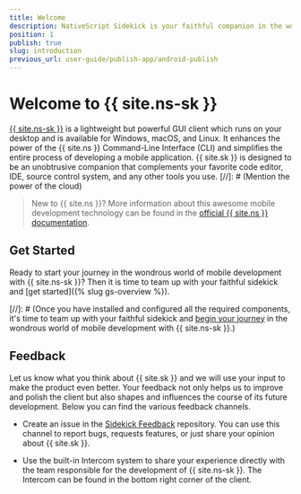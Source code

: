 ```yaml
---
title: Welcome
description: NativeScript Sidekick is your faithful companion in the world of cross-platform native mobile development.
position: 1
publish: true
slug: introduction
previous_url: user-guide/publish-app/android-publish
---
```


# Welcome to {{ site.ns-sk }}

[{{ site.ns-sk }}](https://www.nativescript.org/nativescript-sidekick) is a lightweight but powerful GUI client which runs on your desktop and is available for Windows, macOS, and Linux. It enhances the power of the {{ site.ns }} Command-Line Interface (CLI) and simplifies the entire process of developing a mobile application. {{ site.sk }} is designed to be an unobtrusive companion that complements your favorite code editor, IDE, source control system, and any other tools you use.
[//]: # (Mention the power of the cloud)

> New to {{ site.ns }}? More information about this awesome mobile development technology can be found in the [official {{ site.ns }} documentation](https://docs.nativescript.org/).

## Get Started

Ready to start your journey in the wondrous world of mobile development with {{ site.ns-sk }}? Then it is time to team up with your faithful sidekick and [get started]({% slug gs-overview %}).

[//]: # (Once you have installed and configured all the required components, it's time to team up with your faithful sidekick and [begin your journey](#gs-overview) in the wondrous world of mobile development with {{ site.ns-sk }}.)

## Feedback

Let us know what you think about {{ site.sk }} and we will use your input to make the product even better. Your feedback not only helps us to improve and polish the client but also shapes and influences the course of its future development. Below you can find the various feedback channels.

* Create an issue in the [Sidekick Feedback](https://github.com/NativeScript/sidekick-feedback/issues) repository. You can use this channel to report bugs, requests features, or just share your opinion about {{ site.sk }}.

* Use the built-in Intercom system to share your experience directly with the team responsible for the development of {{ site.ns-sk }}. The Intercom can be found in the bottom right corner of the client.
